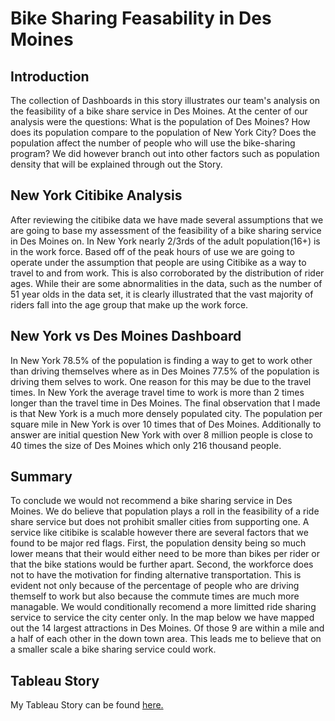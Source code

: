 # Bike Sharing Feasability in Des Moines
## Introduction
The collection of Dashboards in this story illustrates our team's analysis on the feasibility of a bike share service in Des Moines.  At the center of our analysis were the questions: What is the population of Des Moines? How does its population compare to the population of New York City? Does the population affect the number of people who will use the bike-sharing program?  We did however branch out into other factors such as population density that will be explained through out the Story.
## New York Citibike Analysis
After reviewing the citibike data we have made several assumptions that we are going to base my assessment of the feasibility of a bike sharing service in Des Moines on.  In New York nearly 2/3rds of the adult population(16+) is in the work force.  Based off of the peak hours of use we are going to operate under the assumption that people are using Citibike as a way to travel to and from work.  This is also corroborated by the distribution of rider ages.  While their are some abnormalities in the data, such as the number of 51 year olds in the data set, it is clearly illustrated that the vast majority of riders fall into the age group that make up the work force. 

## New York vs Des Moines Dashboard
In New York 78.5% of the population is finding a way to get to work other than driving themselves where as in Des Moines 77.5% of the population is driving them selves to work.  One reason for this may be due to the travel times.  In New York the average travel time to work is more than 2 times longer than the travel time in Des Moines.  The final observation that I made is that New York is a much more densely populated city.  The population per square mile in New York is over 10 times that of Des Moines. Additionally to answer are initial question New York with over 8 million people is close to 40 times the size of Des Moines which only 216 thousand people.

## Summary
To conclude we would not recommend a bike sharing service in Des Moines.  We do believe that population plays a roll in the feasibility of a ride share service but does not prohibit smaller cities from supporting one.  A service like citibike is scalable however there are several factors that we found to be major red flags.  First, the population density being so much lower means that their would either need to be more than bikes per rider or that the bike stations would be further apart.  Second, the workforce does not to have the motivation for  finding alternative transportation.  This is evident not only because of the percentage of people who are driving themself to work but also because the commute times are much more managable.  We would conditionally recomend a more limitted ride sharing service to service the city center only.  In the map below we have mapped out the 14 largest attractions in Des Moines.  Of those 9 are within a mile and a half of each other in the down town area.  This leads me to believe that on a smaller scale a bike sharing service could work.

## Tableau Story
My Tableau Story can be found [here.](https://public.tableau.com/profile/rudy7195#!/vizhome/Des_Moines_Citibike_Challenge/CitibikeChallenge?publish=yes)
